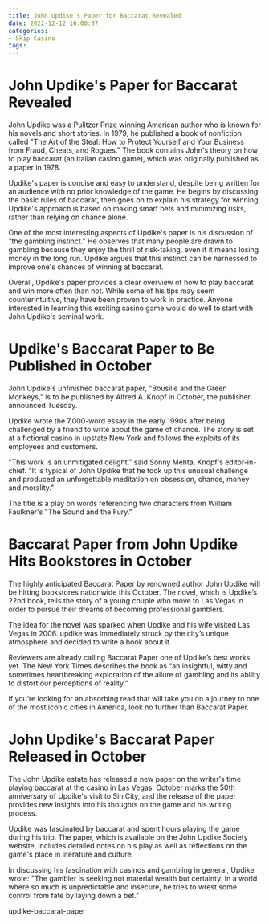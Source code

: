 ```yaml
---
title: John Updike's Paper for Baccarat Revealed
date: 2022-12-12 16:00:57
categories:
- Skip Casino
tags:
---
```



#  John Updike's Paper for Baccarat Revealed

John Updike was a Pulitzer Prize winning American author who is known for his novels and short stories. In 1979, he published a book of nonfiction called "The Art of the Steal: How to Protect Yourself and Your Business from Fraud, Cheats, and Rogues." The book contains John's theory on how to play baccarat (an Italian casino game), which was originally published as a paper in 1978.

Updike's paper is concise and easy to understand, despite being written for an audience with no prior knowledge of the game. He begins by discussing the basic rules of baccarat, then goes on to explain his strategy for winning. Updike's approach is based on making smart bets and minimizing risks, rather than relying on chance alone.

One of the most interesting aspects of Updike's paper is his discussion of "the gambling instinct." He observes that many people are drawn to gambling because they enjoy the thrill of risk-taking, even if it means losing money in the long run. Updike argues that this instinct can be harnessed to improve one's chances of winning at baccarat.

Overall, Updike's paper provides a clear overview of how to play baccarat and win more often than not. While some of his tips may seem counterintuitive, they have been proven to work in practice. Anyone interested in learning this exciting casino game would do well to start with John Updike's seminal work.

#  Updike's Baccarat Paper to Be Published in October

John Updike's unfinished baccarat paper, "Bousille and the Green Monkeys," is to be published by Alfred A. Knopf in October, the publisher announced Tuesday.

Updike wrote the 7,000-word essay in the early 1990s after being challenged by a friend to write about the game of chance. The story is set at a fictional casino in upstate New York and follows the exploits of its employees and customers.

"This work is an unmitigated delight," said Sonny Mehta, Knopf's editor-in-chief. "It is typical of John Updike that he took up this unusual challenge and produced an unforgettable meditation on obsession, chance, money and morality."

The title is a play on words referencing two characters from William Faulkner's "The Sound and the Fury."

#  Baccarat Paper from John Updike Hits Bookstores in October

The highly anticipated Baccarat Paper by renowned author John Updike will be hitting bookstores nationwide this October. The novel, which is Updike’s 22nd book, tells the story of a young couple who move to Las Vegas in order to pursue their dreams of becoming professional gamblers.

The idea for the novel was sparked when Updike and his wife visited Las Vegas in 2006. updike was immediately struck by the city’s unique atmosphere and decided to write a book about it.

Reviewers are already calling Baccarat Paper one of Updike’s best works yet. The New York Times describes the book as “an insightful, witty and sometimes heartbreaking exploration of the allure of gambling and its ability to distort our perceptions of reality.”

If you’re looking for an absorbing read that will take you on a journey to one of the most iconic cities in America, look no further than Baccarat Paper.

#  John Updike's Baccarat Paper Released in October

The John Updike estate has released a new paper on the writer's time playing baccarat at the casino in Las Vegas. October marks the 50th anniversary of Updike's visit to Sin City, and the release of the paper provides new insights into his thoughts on the game and his writing process.

Updike was fascinated by baccarat and spent hours playing the game during his trip. The paper, which is available on the John Updike Society website, includes detailed notes on his play as well as reflections on the game's place in literature and culture.

In discussing his fascination with casinos and gambling in general, Updike wrote: "The gambler is seeking not material wealth but certainty. In a world where so much is unpredictable and insecure, he tries to wrest some control from fate by laying down a bet."

updike-baccarat-paper